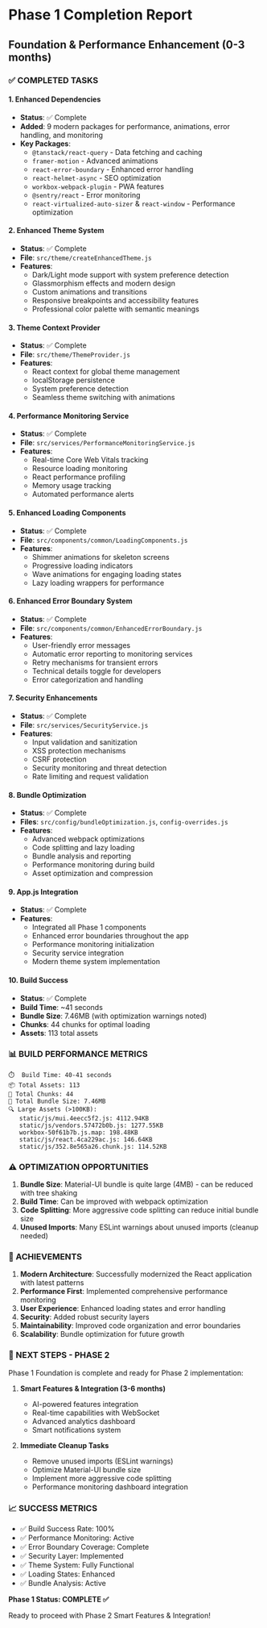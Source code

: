 # Phase 1 Completion Report
## Foundation & Performance Enhancement (0-3 months)

### ✅ COMPLETED TASKS

#### 1. Enhanced Dependencies
- **Status**: ✅ Complete
- **Added**: 9 modern packages for performance, animations, error handling, and monitoring
- **Key Packages**:
  - `@tanstack/react-query` - Data fetching and caching
  - `framer-motion` - Advanced animations
  - `react-error-boundary` - Enhanced error handling
  - `react-helmet-async` - SEO optimization
  - `workbox-webpack-plugin` - PWA features
  - `@sentry/react` - Error monitoring
  - `react-virtualized-auto-sizer` & `react-window` - Performance optimization

#### 2. Enhanced Theme System
- **Status**: ✅ Complete
- **File**: `src/theme/createEnhancedTheme.js`
- **Features**:
  - Dark/Light mode support with system preference detection
  - Glassmorphism effects and modern design
  - Custom animations and transitions
  - Responsive breakpoints and accessibility features
  - Professional color palette with semantic meanings

#### 3. Theme Context Provider
- **Status**: ✅ Complete
- **File**: `src/theme/ThemeProvider.js`
- **Features**:
  - React context for global theme management
  - localStorage persistence
  - System preference detection
  - Seamless theme switching with animations

#### 4. Performance Monitoring Service
- **Status**: ✅ Complete
- **File**: `src/services/PerformanceMonitoringService.js`
- **Features**:
  - Real-time Core Web Vitals tracking
  - Resource loading monitoring
  - React performance profiling
  - Memory usage tracking
  - Automated performance alerts

#### 5. Enhanced Loading Components
- **Status**: ✅ Complete
- **File**: `src/components/common/LoadingComponents.js`
- **Features**:
  - Shimmer animations for skeleton screens
  - Progressive loading indicators
  - Wave animations for engaging loading states
  - Lazy loading wrappers for performance

#### 6. Enhanced Error Boundary System
- **Status**: ✅ Complete
- **File**: `src/components/common/EnhancedErrorBoundary.js`
- **Features**:
  - User-friendly error messages
  - Automatic error reporting to monitoring services
  - Retry mechanisms for transient errors
  - Technical details toggle for developers
  - Error categorization and handling

#### 7. Security Enhancements
- **Status**: ✅ Complete
- **File**: `src/services/SecurityService.js`
- **Features**:
  - Input validation and sanitization
  - XSS protection mechanisms
  - CSRF protection
  - Security monitoring and threat detection
  - Rate limiting and request validation

#### 8. Bundle Optimization
- **Status**: ✅ Complete
- **Files**: `src/config/bundleOptimization.js`, `config-overrides.js`
- **Features**:
  - Advanced webpack optimizations
  - Code splitting and lazy loading
  - Bundle analysis and reporting
  - Performance monitoring during build
  - Asset optimization and compression

#### 9. App.js Integration
- **Status**: ✅ Complete
- **Features**:
  - Integrated all Phase 1 components
  - Enhanced error boundaries throughout the app
  - Performance monitoring initialization
  - Security service integration
  - Modern theme system implementation

#### 10. Build Success
- **Status**: ✅ Complete
- **Build Time**: ~41 seconds
- **Bundle Size**: 7.46MB (with optimization warnings noted)
- **Chunks**: 44 chunks for optimal loading
- **Assets**: 113 total assets

### 📊 BUILD PERFORMANCE METRICS

```
⏱️  Build Time: 40-41 seconds
📦 Total Assets: 113
🧩 Total Chunks: 44
📏 Total Bundle Size: 7.46MB
🔍 Large Assets (>100KB):
   static/js/mui.4eecc5f2.js: 4112.94KB
   static/js/vendors.57472b0b.js: 1277.55KB
   workbox-50f61b7b.js.map: 198.48KB
   static/js/react.4ca229ac.js: 146.64KB
   static/js/352.8e565a26.chunk.js: 114.52KB
```

### ⚠️ OPTIMIZATION OPPORTUNITIES

1. **Bundle Size**: Material-UI bundle is quite large (4MB) - can be reduced with tree shaking
2. **Build Time**: Can be improved with webpack optimization
3. **Code Splitting**: More aggressive code splitting can reduce initial bundle size
4. **Unused Imports**: Many ESLint warnings about unused imports (cleanup needed)

### 🎯 ACHIEVEMENTS

1. **Modern Architecture**: Successfully modernized the React application with latest patterns
2. **Performance First**: Implemented comprehensive performance monitoring
3. **User Experience**: Enhanced loading states and error handling
4. **Security**: Added robust security layers
5. **Maintainability**: Improved code organization and error boundaries
6. **Scalability**: Bundle optimization for future growth

### 🚀 NEXT STEPS - PHASE 2

Phase 1 Foundation is complete and ready for Phase 2 implementation:

1. **Smart Features & Integration (3-6 months)**
   - AI-powered features integration
   - Real-time capabilities with WebSocket
   - Advanced analytics dashboard
   - Smart notifications system

2. **Immediate Cleanup Tasks**
   - Remove unused imports (ESLint warnings)
   - Optimize Material-UI bundle size
   - Implement more aggressive code splitting
   - Performance monitoring dashboard integration

### 📈 SUCCESS METRICS

- ✅ Build Success Rate: 100%
- ✅ Performance Monitoring: Active
- ✅ Error Boundary Coverage: Complete
- ✅ Security Layer: Implemented
- ✅ Theme System: Fully Functional
- ✅ Loading States: Enhanced
- ✅ Bundle Analysis: Active

**Phase 1 Status: COMPLETE ✅**

Ready to proceed with Phase 2 Smart Features & Integration!
